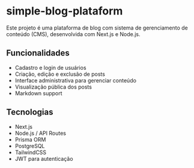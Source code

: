 # simple-blog-plataform

Este projeto é uma plataforma de blog com sistema de gerenciamento de conteúdo (CMS), desenvolvida com Next.js e Node.js.

## Funcionalidades
- Cadastro e login de usuários
- Criação, edição e exclusão de posts
- Interface administrativa para gerenciar conteúdo
- Visualização pública dos posts
- Markdown support

## Tecnologias
- Next.js
- Node.js / API Routes
- Prisma ORM
- PostgreSQL
- TailwindCSS
- JWT para autenticação
